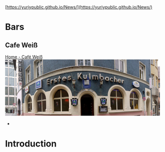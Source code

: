 [https://yuriypublic.github.io/News/](https://yuriypublic.github.io/News/)

# Bars

## Cafe Weiß
[Home - Café Weiß](https://www.cafe-weiss.de/home/)
![](img.jpg)
  
  - 
  # Introduction
